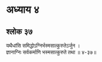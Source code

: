 # अध्याय ४

## श्लोक ३७

यथैधांसि समिद्धोऽग्निर्भस्मसात्कुरुतेऽर्जुन ।<br>ज्ञानाग्निः सर्वकर्माणि भस्मसात्कुरुते तथा ॥ ४-३७॥<br><br>

